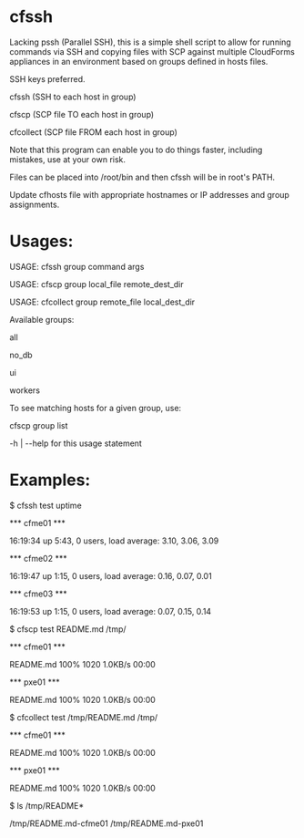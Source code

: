 # cfssh

Lacking pssh (Parallel SSH), this is a simple shell script to allow for running commands via SSH and copying files with SCP against multiple CloudForms appliances in an environment based on groups defined in hosts files.

SSH keys preferred.

cfssh (SSH to each host in group)

cfscp (SCP file TO each host in group)

cfcollect (SCP file FROM each host in group)

Note that this program can enable you to do things faster, including mistakes, use at your own risk.

Files can be placed into /root/bin and then cfssh will be in root's PATH.

Update cfhosts file with appropriate hostnames or IP addresses and group assignments.

# Usages:

USAGE: cfssh group command args

USAGE: cfscp group local_file remote_dest_dir

USAGE: cfcollect group remote_file local_dest_dir

Available groups:

all

no_db

ui

workers

To see matching hosts for a given group, use:

cfscp group list

-h | --help for this usage statement



# Examples:

$ cfssh test uptime

*** cfme01 ***

 16:19:34 up  5:43,  0 users,  load average: 3.10, 3.06, 3.09

*** cfme02 ***

 16:19:47 up  1:15,  0 users,  load average: 0.16, 0.07, 0.01

*** cfme03 ***

 16:19:53 up  1:15,  0 users,  load average: 0.07, 0.15, 0.14


$ cfscp test README.md /tmp/

*** cfme01 ***

README.md                                               100% 1020     1.0KB/s   00:00    

*** pxe01 ***

README.md                                               100% 1020     1.0KB/s   00:00    


$ cfcollect test /tmp/README.md /tmp/

*** cfme01 ***

README.md                                               100% 1020     1.0KB/s   00:00    

*** pxe01 ***

README.md                                               100% 1020     1.0KB/s   00:00    

$ ls /tmp/README*

/tmp/README.md-cfme01  /tmp/README.md-pxe01


